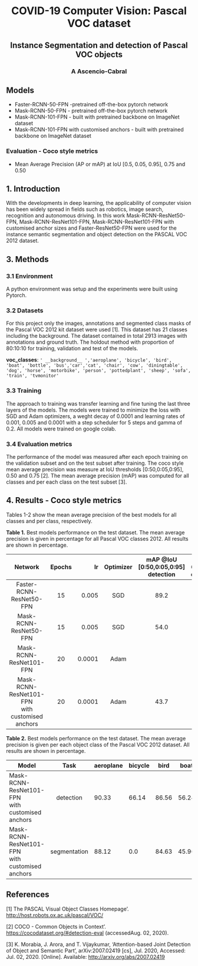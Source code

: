 <h1><div style="text-align: center;"> COVID-19 Computer Vision: Pascal VOC dataset</div></h1>

<h2><div style="text-align: center;"> Instance Segmentation and detection of Pascal VOC objects </div></h2>

<h3><div style="text-align: center;"> A Ascencio-Cabral
</div></h3>


## Models

- Faster-RCNN-50-FPN -pretrained off-the-box pytorch network
- Mask-RCNN-50-FPN - pretrained off-the-box  pytorch network
- Mask-RCNN-101-FPN - built with pretrained backbone on ImageNet dataset
- Mask-RCNN-101-FPN with customised anchors - built with pretrained backbone on ImageNet dataset

### Evaluation - Coco style metrics
 - Mean Average Precision (AP or mAP) at IoU [0.5, 0.05, 0.95], 0.75 and 0.50


## 1. Introduction

With the developments in deep learning, the applicability of computer vision has been widely spread in fields such as robotics, image search, recognition and autonomous driving. In this work Mask-RCNN-ResNet50-FPN, Mask-RCNN-ResNet101-FPN, Mask-RCNN-ResNet101-FPN with customised anchor sizes and Faster-ResNet50-FPN were used for the instance semantic segmentation and object detection on the PASCAL VOC 2012 dataset.


## 3. Methods

### 3.1 Environment

A python environment was setup and the experiments were built using Pytorch. 

### 3.2 Datasets
For this project only the images, annotations and segmented class masks of the Pascal VOC 2012 kit dataset were used [1]. This dataset has 21 classes including the background. The dataset contained in total 2913 images with annotations and ground truth. The holdout method with proportion of 80:10:10 for training, validation and test of the models.

**voc_classes**: ```' __background__ ','aeroplane', 'bicycle', 'bird', 'boat', 'bottle',
                           'bus','car','cat', 'chair', 'cow', 'diningtable', 'dog', 'horse',
                           'motorbike', 'person', 'pottedplant', 'sheep', 'sofa', 'train',
                           'tvmonitor'```

### 3.3 Training

The approach to training was transfer learning and fine tuning the last three layers of the models. The models were trained to minimize the loss with SGD and Adam optimizers, a weght decay of 0.0001 and learning rates of 0.001, 0.005 and 0.0001 with a step scheduler for 5 steps and gamma of 0.2. All models were trained on google colab.


### 3.4 Evaluation metrics

The performance of the model was measured after each epoch training on the validation subset and on the test subset after training. The coco style mean average precision was  measure at IoU thresholds [0:50,0:05,0:95], 0.50 and 0.75 [2]. The mean average precision (mAP) was computed for all classes and per each class on the test subset [3].


## 4. Results - Coco style metrics

Tables 1-2 show the mean average precision of the best models for all classes and per class, respectively.

**Table 1.** Best models performance on the test dataset. The mean average precision is given in percentage for all Pascal VOC classes 2012. All results are shown in percentage.


|  Network                  | Epochs |   lr  | Optimizer  | mAP @IoU </br>[0:50,0:05,0:95] </br> detection | mAP @IoU=50 </br> detection |mAP @IoU=75 </br>detection | mAP @IoU </br>[0:50,0:05,0:95] </br> segmentation| mAP @IoU=50 </br> segmentation|mAP @IoU=75 </br> segmentation |
|:-------------------------:|:------:|-------:|:----------:|:--------:|:--------:|:--------:|:--------:|:--------:|:--------:|
| Faster-RCNN-ResNet50-FPN  |  15    | 0.005  |   SGD      |   89.2   |  99.00   |   97.5   |  NA.     |   NA     |   NA     | 
| Mask-RCNN-ResNet50-FPN    |  15    | 0.005  |   SGD      |   54.0   |  82.30   |   60.8   |  43.6    |  71.0    |  45.7    |  
| Mask-RCNN-ResNet101-FPN   |  20    | 0.0001 |   Adam     |       |    |     |     |     |      | 
| Mask-RCNN-ResNet101-FPN </br> with customised anchors  |  20    | 0.0001 |   Adam     |   43.7   |  69.9   |   48.8   |  39.2   |   63.9   |   42.5  |



**Table 2.** Best models performance on the test dataset. The mean average precision is given per each object class of the Pascal VOC 2012 dataset. All results are shown in percentage.

|Model|Task  |aeroplane|bicycle|bird|boat|bottle|bus|car|cat|chair|cow|diningtable|dog|horse|motorbike|person|pottedplant|sheep|sofa|
|---|:---:|---|---|---|---|---|---|---|---|---|---|---|---|---|---|---|---|---|---|
|Mask-RCNN-ResNet101-FPN </br> with customised anchors|detection|90\.33|66\.14|86\.56|56\.24|46\.77|79\.13|86\.05|84\.19|39\.65|66\.21|56\.94|79\.9|72\.91|84\.65|85\.16|42\.47|58\.95|68\.2|
|Mask-RCNN-ResNet101-FPN </br> with customised anchors|segmentation|88\.12|0\.0|84\.63|45\.96|46\.77|80\.85|77\.05|75\.22|30\.09|72\.22|63\.64|76\.52|76\.81|74\.83|80\.62|26\.84|64\.42|62\.88|


## References

[1] The PASCAL Visual Object Classes Homepage’. http://host.robots.ox.ac.uk/pascal/VOC/

[2] COCO - Common Objects in Context’. https://cocodataset.org/#detection-eval (accessedAug. 02, 2020).

[3] K. Morabia, J. Arora, and T. Vijaykumar, ‘Attention-based Joint Detection of Object and Semantic Part’, arXiv:2007.02419 [cs], Jul. 2020, Accessed: Jul. 02, 2020. [Online]. Available: http://arxiv.org/abs/2007.02419


